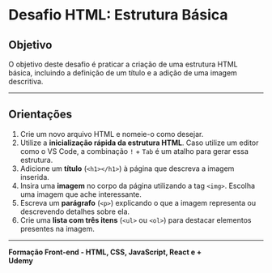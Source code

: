 # Desafio HTML: Estrutura Básica

## Objetivo

O objetivo deste desafio é praticar a criação de uma estrutura HTML básica, incluindo a definição de um título e a adição de uma imagem descritiva.

-------------

## Orientações

1. Crie um novo arquivo HTML e nomeie-o como desejar.
2. Utilize a **inicialização rápida da estrutura HTML**. Caso utilize um editor como o VS Code, a combinação `!` + `Tab` é um atalho para gerar essa estrutura.
3. Adicione um **título** (`<h1></h1>`) à página que descreva a imagem inserida.
4. Insira uma **imagem** no corpo da página utilizando a tag `<img>`. Escolha uma imagem que ache interessante.
5. Escreva um **parágrafo** (`<p>`) explicando o que a imagem representa ou descrevendo detalhes sobre ela.
6. Crie uma **lista com três itens** (`<ul>` ou `<ol>`) para destacar elementos presentes na imagem.

---------------

**Formação Front-end - HTML, CSS, JavaScript, React e +**<br>
**Udemy**

